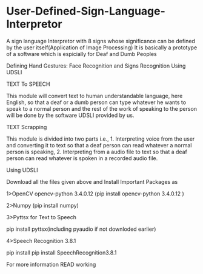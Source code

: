 # User-Defined-Sign-Language-Interpretor
A sign language Interpretor with 8 signs whose significance can be defined by the user itself(Application of Image Processing)
It is basically a prototype of a software which is espicially for Deaf and Dumb Peoples


Defining Hand Gestures:
Face Recognition and Signs Recognition Using UDSLI
 

TEXT To SPEECH

This module will convert text to human understandable language, here English, so that a deaf or a dumb person can type whatever he wants to speak to a normal person and the rest of the work of speaking to the person will be done by the software UDSLI provided by us.

TEXT Scrapping

This module is divided into two parts i.e., 1. Interpreting voice from the user and converting it to text so that a deaf person can read whatever a normal person is speaking, 2. Interpreting from a audio file to text so that a deaf person can read whatever is spoken in a recorded audio file.

Using UDSLI

Download all the files given above and 
Install Important Packages as

1>OpenCV
opencv-python 3.4.0.12  (pip install opencv-python 3.4.0.12 )

2>Numpy (pip install numpy)

3>Pyttsx for Text to Speech

pip install pyttsx(including pyaudio if not downloded earlier)

4>Speech Recognition 3.8.1

pip install pip install SpeechRecognition3.8.1


For more information READ working

